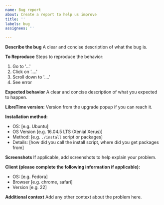 ```yaml
---
name: Bug report
about: Create a report to help us improve
title: ''
labels: bug
assignees: ''

---
```


**Describe the bug**
A clear and concise description of what the bug is.

**To Reproduce**
Steps to reproduce the behavior:
1. Go to '...'
2. Click on '....'
3. Scroll down to '....'
4. See error

**Expected behavior**
A clear and concise description of what you expected to happen.

**LibreTime version:**
Version from the upgrade popup if you can reach it.

**Installation method:**
 - OS: [e.g. Ubuntu]
 - OS Version [e.g. 16.04.5 LTS (Xenial Xerus)] 
 - Method: [e.g. `./install` script or packages]
 - Details: [how did you call the install script, where did you get packages from]

**Screenshots**
If applicable, add screenshots to help explain your problem.

**Client (please complete the following information if applicable):**
 - OS: [e.g. Fedora]
 - Browser [e.g. chrome, safari]
 - Version [e.g. 22]

**Additional context**
Add any other context about the problem here.
